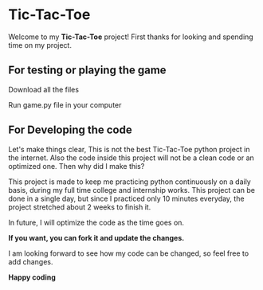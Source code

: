 # Tic-Tac-Toe
Welcome to my **Tic-Tac-Toe** project!
First thanks for looking and spending time on my project.
## For testing or playing the game
  
  Download all the files
  
  Run game.py file in your computer

## For Developing the code
Let's make things clear,
This is not the best Tic-Tac-Toe python project in the internet.
Also the code inside this project will not be a clean code or an optimized one.
Then why did I make this?

This project is made to keep me practicing python continuously on a daily basis, during my full time college and internship works.
This project can be done in a single day, but since I practiced only 10 minutes everyday, the project stretched about 2 weeks to finish it.

In future, I will optimize the code as the time goes on.

**If you want, you can fork it and update the changes.**

I am looking forward to see how my code can be changed, so feel free to add changes. 

**Happy coding**
